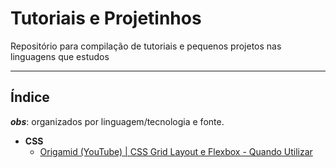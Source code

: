 # Tutoriais e Projetinhos

Repositório para compilação de tutoriais e pequenos projetos nas linguagens que estudos

---

## Índice

**_obs_**: organizados por linguagem/tecnologia e fonte.

- **CSS**
  - [Origamid (YouTube) | CSS Grid Layout e Flexbox - Quando Utilizar](./CSS/origamid/cssGridFlexbox/readme.md)

